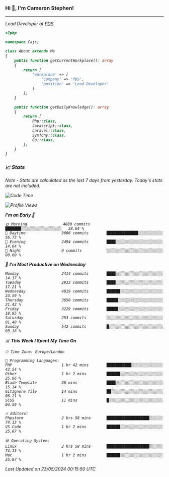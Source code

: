 ### Hi 👋, I'm Cameron Stephen!
<hr>
<p><em>Lead Developer at <a href="https://prindatasolutions.co.uk">PDS</a></p>


```php
<?php

namespace Cajs;

class About extends Me
{
    public function getCurrentWorkplace(): array
    {
        return [
            'workplace' => [
                'company' => 'PDS',
                'position' => 'Lead Developer'
            ]
        ];
    }

    public function getDailyKnowledge(): array
    {
        return [
            Php::class,
            Javascript::class,
            Laravel::class,
            Symfony::class,
            Go::class,
        ];
    }
}
```

### 📈 Stats
<p><em>Note - Stats are calculated as the last 7 days from yesterday. Today's stats are not included.</em></p>


<!--START_SECTION:waka-->
![Code Time](http://img.shields.io/badge/Code%20Time-3%2C814%20hrs%2054%20mins-blue)

![Profile Views](http://img.shields.io/badge/Profile%20Views-0-blue)

**I'm an Early 🐤** 

```text
🌞 Morning                4880 commits        ███████░░░░░░░░░░░░░░░░░░   28.64 % 
🌆 Daytime                9666 commits        ██████████████░░░░░░░░░░░   56.73 % 
🌃 Evening                2494 commits        ████░░░░░░░░░░░░░░░░░░░░░   14.64 % 
🌙 Night                  0 commits           ░░░░░░░░░░░░░░░░░░░░░░░░░   00.00 % 
```
📅 **I'm Most Productive on Wednesday** 

```text
Monday                   2414 commits        ████░░░░░░░░░░░░░░░░░░░░░   14.17 % 
Tuesday                  2933 commits        ████░░░░░░░░░░░░░░░░░░░░░   17.21 % 
Wednesday                4019 commits        ██████░░░░░░░░░░░░░░░░░░░   23.59 % 
Thursday                 3650 commits        █████░░░░░░░░░░░░░░░░░░░░   21.42 % 
Friday                   3229 commits        █████░░░░░░░░░░░░░░░░░░░░   18.95 % 
Saturday                 253 commits         ░░░░░░░░░░░░░░░░░░░░░░░░░   01.48 % 
Sunday                   542 commits         █░░░░░░░░░░░░░░░░░░░░░░░░   03.18 % 
```


📊 **This Week I Spent My Time On** 

```text
🕑︎ Time Zone: Europe/London

💬 Programming Languages: 
PHP                      1 hr 42 mins        ███████████░░░░░░░░░░░░░░   42.54 % 
Other                    1 hr 2 mins         ██████░░░░░░░░░░░░░░░░░░░   25.86 % 
Blade Template           36 mins             ████░░░░░░░░░░░░░░░░░░░░░   15.14 % 
GitIgnore file           14 mins             ██░░░░░░░░░░░░░░░░░░░░░░░   06.21 % 
SCSS                     11 mins             █░░░░░░░░░░░░░░░░░░░░░░░░   04.59 % 

🔥 Editors: 
Phpstorm                 2 hrs 58 mins       ███████████████████░░░░░░   74.13 % 
VS Code                  1 hr 2 mins         ██████░░░░░░░░░░░░░░░░░░░   25.87 % 

💻 Operating System: 
Linux                    2 hrs 58 mins       ███████████████████░░░░░░   74.13 % 
Mac                      1 hr 2 mins         ██████░░░░░░░░░░░░░░░░░░░   25.87 % 
```


 Last Updated on 23/05/2024 00:15:50 UTC
<!--END_SECTION:waka-->
